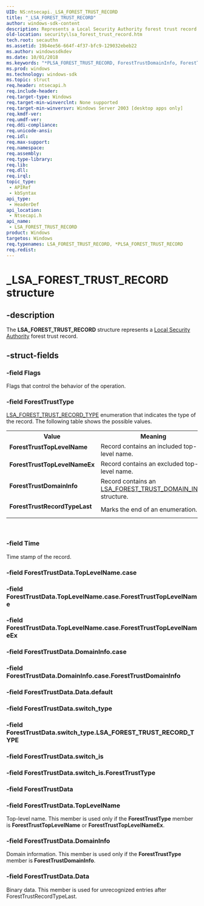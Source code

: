 ```yaml
---
UID: NS:ntsecapi._LSA_FOREST_TRUST_RECORD
title: "_LSA_FOREST_TRUST_RECORD"
author: windows-sdk-content
description: Represents a Local Security Authority forest trust record.
old-location: security\lsa_forest_trust_record.htm
tech.root: secauthn
ms.assetid: 19b4ee56-664f-4f37-bfc9-129032ebeb22
ms.author: windowssdkdev
ms.date: 10/01/2018
ms.keywords: "*PLSA_FOREST_TRUST_RECORD, ForestTrustDomainInfo, ForestTrustRecordTypeLast, ForestTrustTopLevelName, ForestTrustTopLevelNameEx, LSA_FOREST_TRUST_RECORD, LSA_FOREST_TRUST_RECORD structure [Security], PLSA_FOREST_TRUST_RECORD, PLSA_FOREST_TRUST_RECORD structure pointer [Security], _LSA_FOREST_TRUST_RECORD, ntsecapi/LSA_FOREST_TRUST_RECORD, ntsecapi/PLSA_FOREST_TRUST_RECORD, security.lsa_forest_trust_record"
ms.prod: windows
ms.technology: windows-sdk
ms.topic: struct
req.header: ntsecapi.h
req.include-header: 
req.target-type: Windows
req.target-min-winverclnt: None supported
req.target-min-winversvr: Windows Server 2003 [desktop apps only]
req.kmdf-ver: 
req.umdf-ver: 
req.ddi-compliance: 
req.unicode-ansi: 
req.idl: 
req.max-support: 
req.namespace: 
req.assembly: 
req.type-library: 
req.lib: 
req.dll: 
req.irql: 
topic_type:
 - APIRef
 - kbSyntax
api_type:
 - HeaderDef
api_location:
 - Ntsecapi.h
api_name:
 - LSA_FOREST_TRUST_RECORD
product: Windows
targetos: Windows
req.typenames: LSA_FOREST_TRUST_RECORD, *PLSA_FOREST_TRUST_RECORD
req.redist: 
---
```


# _LSA_FOREST_TRUST_RECORD structure


## -description


The <b>LSA_FOREST_TRUST_RECORD</b> structure represents a <a href="https://msdn.microsoft.com/65dd9a04-fc7c-4179-95ff-dac7dad4668f">Local Security Authority</a> forest trust record.


## -struct-fields




### -field Flags

Flags that control the behavior of the operation.


### -field ForestTrustType


<a href="https://msdn.microsoft.com/8a4a7080-fab0-4ab2-a0b4-e929cce21f0c">LSA_FOREST_TRUST_RECORD_TYPE</a> enumeration that indicates the type of the record. The following table shows the possible values.

<table>
<tr>
<th>Value</th>
<th>Meaning</th>
</tr>
<tr>
<td width="40%"><a id="ForestTrustTopLevelName"></a><a id="foresttrusttoplevelname"></a><a id="FORESTTRUSTTOPLEVELNAME"></a><dl>
<dt><b>ForestTrustTopLevelName</b></dt>
</dl>
</td>
<td width="60%">
Record contains an included top-level name.

</td>
</tr>
<tr>
<td width="40%"><a id="ForestTrustTopLevelNameEx"></a><a id="foresttrusttoplevelnameex"></a><a id="FORESTTRUSTTOPLEVELNAMEEX"></a><dl>
<dt><b>ForestTrustTopLevelNameEx</b></dt>
</dl>
</td>
<td width="60%">
Record contains an excluded top-level name.

</td>
</tr>
<tr>
<td width="40%"><a id="ForestTrustDomainInfo"></a><a id="foresttrustdomaininfo"></a><a id="FORESTTRUSTDOMAININFO"></a><dl>
<dt><b>ForestTrustDomainInfo</b></dt>
</dl>
</td>
<td width="60%">
Record contains an <a href="https://msdn.microsoft.com/c0e06735-ca10-4bee-a45b-6db5b6666e31">LSA_FOREST_TRUST_DOMAIN_INFO</a> structure.

</td>
</tr>
<tr>
<td width="40%"><a id="ForestTrustRecordTypeLast"></a><a id="foresttrustrecordtypelast"></a><a id="FORESTTRUSTRECORDTYPELAST"></a><dl>
<dt><b>ForestTrustRecordTypeLast</b></dt>
</dl>
</td>
<td width="60%">
Marks the end of an enumeration.

</td>
</tr>
</table>
 


### -field Time

Time stamp of the record.


### -field ForestTrustData.TopLevelName.case

 


### -field ForestTrustData.TopLevelName.case.ForestTrustTopLevelName

 


### -field ForestTrustData.TopLevelName.case.ForestTrustTopLevelNameEx

 


### -field ForestTrustData.DomainInfo.case

 


### -field ForestTrustData.DomainInfo.case.ForestTrustDomainInfo

 


### -field ForestTrustData.Data.default

 


### -field ForestTrustData.switch_type

 


### -field ForestTrustData.switch_type.LSA_FOREST_TRUST_RECORD_TYPE

 


### -field ForestTrustData.switch_is

 


### -field ForestTrustData.switch_is.ForestTrustType

 


### -field ForestTrustData


### -field ForestTrustData.TopLevelName

Top-level name. This member is used only if the <b>ForestTrustType</b> member is <b>ForestTrustTopLevelName</b> or <b>ForestTrustTopLevelNameEx</b>.


### -field ForestTrustData.DomainInfo

Domain information. This member is used only if the <b>ForestTrustType</b> member is <b>ForestTrustDomainInfo</b>.


### -field ForestTrustData.Data

Binary data. This member is used for unrecognized entries after ForestTrustRecordTypeLast.

